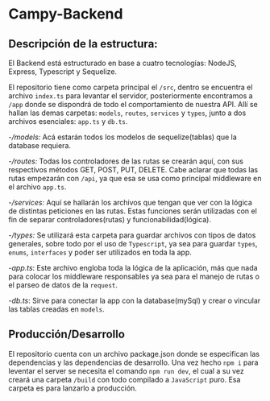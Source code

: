 # Campy-Backend

## Descripción de la estructura:

El Backend está estructurado en base a cuatro tecnologías: NodeJS, Express, Typescript y Sequelize.

El repositorio tiene como carpeta principal el `/src`, dentro se encuentra el archivo `index.ts` para levantar el servidor, posteriormente encontramos a `/app` donde se dispondrá de todo el comportamiento de nuestra API. Allí se hallan las demas carpetas: `models`, `routes`, `services` y `types`, junto a dos archivos esenciales: `app.ts` y `db.ts`.

-_/models:_ Acá estarán todos los modelos de sequelize(tablas) que la database requiera.

-_/routes:_ Todas los controladores de las rutas se crearán aquí, con sus respectivos métodos GET, POST, PUT, DELETE. Cabe aclarar que todas las rutas empezarán con `/api`, ya que esa se usa como principal middleware en el archivo `app.ts`.

-_/services:_ Aquí se hallarán los archivos que tengan que ver con la lógica de distintas peticiones en las rutas. Estas funciones serán utilizadas con el fin de separar controladores(rutas) y funcionabilidad(lógica).

-_/types:_ Se utilizará esta carpeta para guardar archivos con tipos de datos generales, sobre todo por el uso de `Typescript`, ya sea para guardar `types`, `enums`, `interfaces` y poder ser utilizados en toda la app.

-_app.ts_: Este archivo engloba toda la lógica de la aplicación, más que nada para colocar los middleware responsables ya sea para el manejo de rutas o el parseo de datos de la `request`.

-_db.ts_: Sirve para conectar la app con la database(mySql) y crear o vincular las tablas creadas en `models`.

## Producción/Desarrollo

El repositorio cuenta con un archivo package.json donde se especifican las dependencias y las dependencias de desarrollo. Una vez hecho `npm i` para leventar el server se necesita el comando `npm run dev`, el cual a su vez creará una carpeta `/build` con todo compilado a `JavaScript` puro. Esa carpeta es para lanzarlo a producción.
